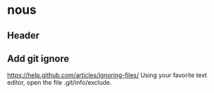 # nous
## Header

## Add git ignore
https://help.github.com/articles/ignoring-files/
Using your favorite text editor, open the file .git/info/exclude.